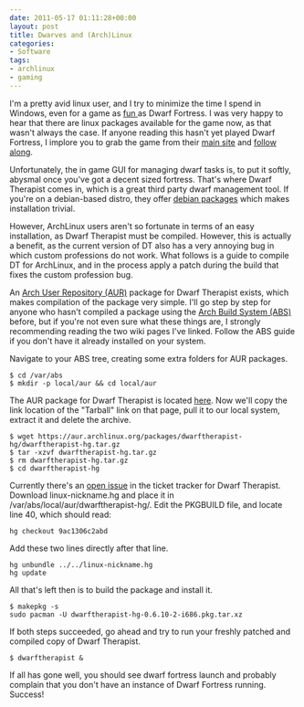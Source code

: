 ```yaml
---
date: 2011-05-17 01:11:28+00:00
layout: post
title: Dwarves and (Arch)Linux
categories:
- Software
tags:
- archlinux
- gaming
---
```


I'm a pretty avid linux user, and I try to minimize the time I spend in Windows,
even for a game as [fun ](http://df.magmawiki.com/index.php/DF2010:Losing)as
Dwarf Fortress. I was very happy to hear that there are linux packages available
for the game now, as that wasn't always the case. If anyone reading this hasn't
  yet played Dwarf Fortress, I implore you to grab the game from their [main
  site](http://www.bay12games.com/dwarves/) and [follow
  along](http://df.magmawiki.com/index.php/40d:Your_first_fortress).

Unfortunately, the in game GUI for managing dwarf tasks is, to put it softly,
abysmal once you've got a decent sized fortress. That's where Dwarf Therapist
comes in, which is a great third party dwarf management tool. If you're on a
debian-based distro, they offer [debian
packages](http://code.google.com/p/dwarftherapist/wiki/LinuxVersion) which makes
installation trivial.

However, ArchLinux users aren't so fortunate in terms of an easy installation,
as Dwarf Therapist must be compiled. However, this is actually a benefit, as the
current version of DT also has a very annoying bug in which custom professions
do not work. What follows is a guide to compile DT for ArchLinux, and in the
  process apply a patch during the build that fixes the custom profession bug.

An [Arch User Repository (AUR)](https://wiki.archlinux.org/index.php/AUR)
package for Dwarf Therapist exists, which makes compilation of the package very
simple. I'll go step by step for anyone who hasn't compiled a package using the
[Arch Build System
(ABS)](https://wiki.archlinux.org/index.php/Arch_Build_System) before, but if
you're not even sure what these things are, I strongly recommending reading the
two wiki pages I've linked. Follow the ABS guide if you don't have it already
installed on your system.

Navigate to your ABS tree, creating some extra folders for AUR packages.

    $ cd /var/abs
    $ mkdir -p local/aur && cd local/aur

The AUR package for Dwarf Therapist is located
[here](https://aur.archlinux.org/packages.php?ID=38062). Now we'll copy the link
location of the "Tarball" link on that page, pull it to our local system,
extract it and delete the archive.

    $ wget https://aur.archlinux.org/packages/dwarftherapist-hg/dwarftherapist-hg.tar.gz
    $ tar -xzvf dwarftherapist-hg.tar.gz
    $ rm dwarftherapist-hg.tar.gz
    $ cd dwarftherapist-hg

Currently there's an [open
issue](http://code.google.com/p/dwarftherapist/issues/detail?id=175) in the
ticket tracker for Dwarf Therapist. Download linux-nickname.hg and place it in
/var/abs/local/aur/dwarftherapist-hg/. Edit the PKGBUILD file, and locate line
40, which should read:

    hg checkout 9ac1306c2abd

Add these two lines directly after that line.

    hg unbundle ../../linux-nickname.hg
    hg update


All that's left then is to build the package and install it.

    $ makepkg -s
    sudo pacman -U dwarftherapist-hg-0.6.10-2-i686.pkg.tar.xz

If both steps succeeded, go ahead and try to run your freshly patched and
compiled copy of Dwarf Therapist.

    $ dwarftherapist &

If all has gone well, you should see dwarf fortress launch and probably complain
that you don't have an instance of Dwarf Fortress running. Success!
